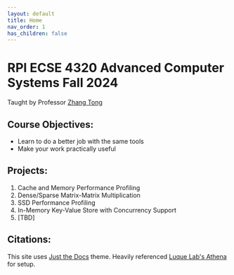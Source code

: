 ```yaml
---
layout: default
title: Home
nav_order: 1
has_children: false
---
```


# RPI ECSE 4320 Advanced Computer Systems Fall 2024

Taught by Professor [Zhang Tong](https://sites.ecse.rpi.edu/~tzhang/)

## Course Objectives:

- Learn to do a better job with the same tools
- Make your work practically useful

## Projects:

1. Cache and Memory Performance Profiling
2. Dense/Sparse Matrix-Matrix Multiplication
3. SSD Performance Profiling
4. In-Memory Key-Value Store with Concurrency Support
5. [TBD]

## Citations:

This site uses [Just the Docs](https://just-the-docs.github.io/just-the-docs/) theme. Heavily referenced [Luque Lab's Athena](https://luquelab.github.io/Athena/) for setup.